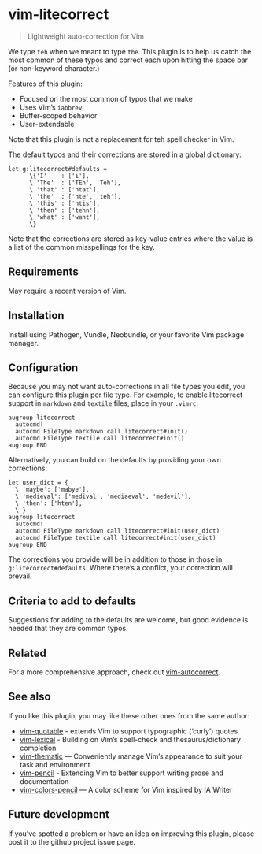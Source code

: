 # vim-litecorrect

> Lightweight auto-correction for Vim

We type `teh` when we meant to type `the`. This plugin is to help us catch
the most common of these typos and correct each upon hitting the space bar
(or non-keyword character.)

Features of this plugin:

* Focused on the most common of typos that we make
* Uses Vim’s `iabbrev`
* Buffer-scoped behavior
* User-extendable

Note that this plugin is not a replacement for teh spell checker in Vim.

The default typos and their corrections are stored in a global dictionary:

  ```
  let g:litecorrect#defaults =
        \{'I'    : ['i'],
        \ 'The'  : ['TEh', 'Teh'],
        \ 'that' : ['htat'],
        \ 'the'  : ['hte', 'teh'],
        \ 'this' : ['htis'],
        \ 'then' : ['tehn'],
        \ 'what' : ['waht'],
        \}
  ```

Note that the corrections are stored as key-value entries where the value
is a list of the common misspellings for the key.

## Requirements

May require a recent version of Vim.

## Installation

Install using Pathogen, Vundle, Neobundle, or your favorite Vim package
manager.

## Configuration

Because you may not want auto-corrections in all file types you edit, you can
configure this plugin per file type. For example, to enable litecorrect support
in `markdown` and `textile` files, place in your `.vimrc`:

  ```vim
  augroup litecorrect
    autocmd!
    autocmd FileType markdown call litecorrect#init()
    autocmd FileType textile call litecorrect#init()
  augroup END
  ```

Alternatively, you can build on the defaults by providing your own corrections:

  ```
  let user_dict = {
    \ 'maybe': ['mabye'],
    \ 'medieval': ['medival', 'mediaeval', 'medevil'],
    \ 'then': ['hten'],
    \ }
  augroup litecorrect
    autocmd!
    autocmd FileType markdown call litecorrect#init(user_dict)
    autocmd FileType textile call litecorrect#init(user_dict)
  augroup END
  ```

The corrections you provide will be in addition to those in those in
`g:litecorrect#defaults`. Where there’s a conflict, your correction will
prevail.

## Criteria to add to defaults

Suggestions for adding to the defaults are welcome, but good evidence is
needed that they are common typos.

## Related

For a more comprehensive approach, check out
[vim-autocorrect](https://github.com/panozzaj/vim-autocorrect).

## See also

If you like this plugin, you may like these other ones from the same author:

* [vim-quotable](http://github.com/reedes/vim-quotable) - extends Vim to support typographic (‘curly’) quotes
* [vim-lexical](http://github.com/reedes/vim-lexical) - Building on Vim’s spell-check and thesaurus/dictionary completion
* [vim-thematic](http://github.com/reedes/vim-thematic) — Conveniently manage Vim’s appearance to suit your task and environment 
* [vim-pencil](http://github.com/reedes/vim-pencil) - Extending Vim to better support writing prose and documentation
* [vim-colors-pencil](http://github.com/reedes/vim-colors-pencil) — A color scheme for Vim inspired by IA Writer

## Future development

If you’ve spotted a problem or have an idea on improving this plugin,
please post it to the github project issue page.

<!-- vim: set tw=74 :-->
